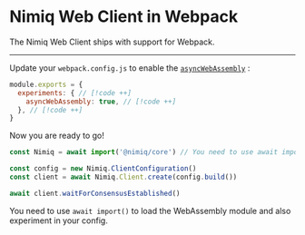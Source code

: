 # Nimiq Web Client in Webpack

The Nimiq Web Client ships with support for Webpack.

---

<!--@include: ./_installation.md-->

Update your `webpack.config.js` to enable the [`asyncWebAssembly`](https://webpack.js.org/configuration/experiments/#asyncWebAssembly) :

```javascript
module.exports = {
  experiments: { // [!code ++]
    asyncWebAssembly: true, // [!code ++]
  }, // [!code ++]
}
```

Now you are ready to go!

```js
const Nimiq = await import('@nimiq/core') // You need to use await import() to load the WebAssembly module

const config = new Nimiq.ClientConfiguration()
const client = await Nimiq.Client.create(config.build())

await client.waitForConsensusEstablished()
```

<Callout type='warning'>

You need to use `await import()` to load the WebAssembly module and also experiment in your config.

</Callout>

<!--@include: ./_contribute.md-->
